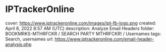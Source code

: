 # IPTrackerOnline

cover: https://www.iptrackeronline.com/images/ipt-fb-logo.png
created: April 8, 2022 8:57 AM (UTC)
description: Analyze Email Headers
folder: BOOKMRKS-MTHRFCKR / SEARCH PARTY MTHRFCKR! / Usernames
tags: Search, usernames
url: https://www.iptrackeronline.com/email-header-analysis.php
